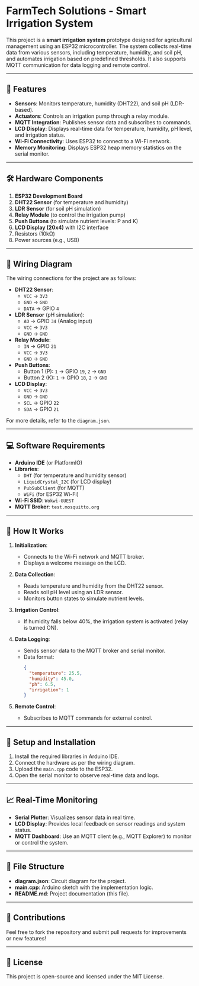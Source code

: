 # FarmTech Solutions - Smart Irrigation System

This project is a **smart irrigation system** prototype designed for agricultural management using an ESP32 microcontroller. The system collects real-time data from various sensors, including temperature, humidity, and soil pH, and automates irrigation based on predefined thresholds. It also supports MQTT communication for data logging and remote control.

---

## 🚀 Features

- **Sensors**: Monitors temperature, humidity (DHT22), and soil pH (LDR-based).
- **Actuators**: Controls an irrigation pump through a relay module.
- **MQTT Integration**: Publishes sensor data and subscribes to commands.
- **LCD Display**: Displays real-time data for temperature, humidity, pH level, and irrigation status.
- **Wi-Fi Connectivity**: Uses ESP32 to connect to a Wi-Fi network.
- **Memory Monitoring**: Displays ESP32 heap memory statistics on the serial monitor.

---

## 🛠️ Hardware Components

1. **ESP32 Development Board**
2. **DHT22 Sensor** (for temperature and humidity)
3. **LDR Sensor** (for soil pH simulation)
4. **Relay Module** (to control the irrigation pump)
5. **Push Buttons** (to simulate nutrient levels: P and K)
6. **LCD Display (20x4)** with I2C interface
7. Resistors (10kΩ)
8. Power sources (e.g., USB)

---

## 🔌 Wiring Diagram

The wiring connections for the project are as follows:

- **DHT22 Sensor**:
    - `VCC` → `3V3`
    - `GND` → `GND`
    - `DATA` → GPIO `4`
- **LDR Sensor** (pH simulation):
    - `AO` → GPIO `34` (Analog input)
    - `VCC` → `3V3`
    - `GND` → `GND`
- **Relay Module**:
    - `IN` → GPIO `21`
    - `VCC` → `3V3`
    - `GND` → `GND`
- **Push Buttons**:
    - Button 1 (P): `1` → GPIO `19`, `2` → `GND`
    - Button 2 (K): `1` → GPIO `18`, `2` → `GND`
- **LCD Display**:
    - `VCC` → `3V3`
    - `GND` → `GND`
    - `SCL` → GPIO `22`
    - `SDA` → GPIO `21`

For more details, refer to the `diagram.json`.

---

## 💻 Software Requirements

- **Arduino IDE** (or PlatformIO)
- **Libraries**:
    - `DHT` (for temperature and humidity sensor)
    - `LiquidCrystal_I2C` (for LCD display)
    - `PubSubClient` (for MQTT)
    - `WiFi` (for ESP32 Wi-Fi)
- **Wi-Fi SSID**: `Wokwi-GUEST`
- **MQTT Broker**: `test.mosquitto.org`

---

## 📜 How It Works

1. **Initialization**:
    - Connects to the Wi-Fi network and MQTT broker.
    - Displays a welcome message on the LCD.

2. **Data Collection**:
    - Reads temperature and humidity from the DHT22 sensor.
    - Reads soil pH level using an LDR sensor.
    - Monitors button states to simulate nutrient levels.

3. **Irrigation Control**:
    - If humidity falls below 40%, the irrigation system is activated (relay is turned ON).

4. **Data Logging**:
    - Sends sensor data to the MQTT broker and serial monitor.
    - Data format:
      ```json
      {
        "temperature": 25.5,
        "humidity": 45.0,
        "ph": 6.5,
        "irrigation": 1
      }
      ```

5. **Remote Control**:
    - Subscribes to MQTT commands for external control.

---

## 🔧 Setup and Installation

1. Install the required libraries in Arduino IDE.
2. Connect the hardware as per the wiring diagram.
3. Upload the `main.cpp` code to the ESP32.
4. Open the serial monitor to observe real-time data and logs.

---

## 📈 Real-Time Monitoring

- **Serial Plotter**: Visualizes sensor data in real time.
- **LCD Display**: Provides local feedback on sensor readings and system status.
- **MQTT Dashboard**: Use an MQTT client (e.g., MQTT Explorer) to monitor or control the system.

---

## 📂 File Structure

- **diagram.json**: Circuit diagram for the project.
- **main.cpp**: Arduino sketch with the implementation logic.
- **README.md**: Project documentation (this file).

---

## 🤝 Contributions

Feel free to fork the repository and submit pull requests for improvements or new features!

---

## 📝 License

This project is open-source and licensed under the MIT License.
